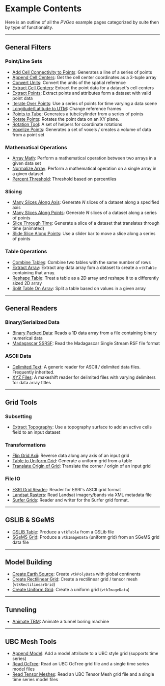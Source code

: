 # Example Contents
Here is an outline of all the *PVGeo* example pages categorized by suite then by type of functionality.

-----
## General Filters

### Point/Line Sets

- [Add Cell Connectivity to Points](./filters-general/add-cell-connectivity-to-points.md): Generates a line of a series of points
- [Append Cell Centers](./filters-general/append-cell-centers.md): Get the cell center coordinates as a 3-tuple array
- [Convert Units](./filters-general/convert-units.md): Convert the units of the spatial reference
- [Extract Cell Centers](./filters-general/extract-cell-centers.md): Extract the point data for a dataset's cell centers
- [Extract Points](./filters-general/extract-points.md): Extract points and attributes form a dataset with valid point data
- [Iterate Over Points](./filters-general/iterate-over-points.md): Use a series of points for time varying a data scene
- [Longitude/Latitude to UTM](./filters-general/lonlat-to-utm.md): Change reference frames
- [Points to Tube](./filters-general/points-to-tube.md): Generates a tube/cylinder from a series of points
- [Rotate Points](./filters-general/rotate-points.md): Rotates the point data on an XY plane.
- [Rotation Tool](./filters-general/rotation-tool.md): A set of helpers for coordinate rotations
- [Voxelize Points](./filters-general/voxelize-points.md): Generates a set of voxels / creates a volume of data from a point set

### Mathematical Operations

- [Array Math](./filters-general/array-math.md): Perform a mathematical operation between two arrays in a given data set
- [Normalize Array](./filters-general/normalize-array.md): Perform a mathematical operation on a single array in a given dataset
- [Percent Threshold](./filters-general/percent-threshold.md): Threshold based on percentiles

### Slicing

- [Many Slices Along Axis](./filters-general/many-slices-along-axis.md): Generate *N* slices of a dataset along a specified axis
- [Many Slices Along Points](./filters-general/many-slices-along-points.md): Generate *N* slices of a dataset along a series of points
- [Slice Through Time](./filters-general/slice-through-time.md): Generate a slice of a dataset that translates through time (animated)
- [Slide Slice Along Points](./filters-general/slide-slice-along-points.md): Use a slider bar to move a slice along a series of points

### Table Operations

- [Combine Tables](./filters-general/combine-tables.md): Combine two tables with the same number of rows
- [Extract Array](./filters-general/extract-array.md): Extract any data array fom a dataset to create a `vtkTable` containing that array.
- [Reshape Table](./filters-general/reshape-table.md): Treat a table as a 2D array and reshape it to a differently sized 2D array
- [Split Table On Array](./filters-general/split-table-on-array.md): Split a table based on values in a given array


-----
## General Readers

### Binary/Serialized Data

- [Binary Packed Data](./readers-general/binary-packed-data.md): Reads a 1D data array from a file containing binary numerical data
- [Madagascar SSRSF](./readers-general/madagascar-ssrsf.md): Read the Madagascar Single Stream RSF file format

### ASCII Data

- [Delimited Text](./readers-general/delimited-text.md): A generic reader for ASCII / delimited data files. Frequently inherited.
- [XYZ Files](./readers-general/xyz-reader.md): A makeshift reader for delimited files with varying delimiters for data array titles

-----
## Grid Tools


### Subsetting

- [Extract Topography](./grids/extract-topography.md): Use a topography surface to add an active cells field to an input dataset

### Transformations

- [Flip Grid Axii](./grids/reverse-grid-axii.md): Reverse data along any axis of an input grid
- [Table to Uniform Grid](./grids/table-to-uniform-grid.md): Generate a uniform grid from a table
- [Translate Origin of Grid](./grids/translate-origin-of-grid.md): Translate the corner / origin of an input grid

### File IO

- [ESRI Grid Reader](./grids/esri-grid.md): Reader for ESRI's ASCII grid format
- [Landsat Rasters](./grids/raster.md): Read Landsat imagery/bands via XML metadata file
- [Surfer Grids](./grids/surfer-grid.md): Reader and writer for the Surfer grid format.


-----
## GSLIB & SGeMS

- [GSLIB Table](./gslib/gslib.md): Produce a `vtkTable` from a GSLib file
- [SGeMS Grid](./gslib/sgems-grid.md): Produce a `vtkImageData` (uniform grid) from an SGeMS grid data file

-----
## Model Building

- [Create Earth Source](./model-building/create-earth-source.md): Create `vtkPolyData` with global continents
- [Create Rectilinear Grid](./model-building/create-rectilinear-grid.md): Create a rectilinear grid / tensor mesh (`vtkRectilinearGrid`)
- [Create Uniform Grid](./model-building/create-uniform-grid.md): Create a uniform grid (`vtkImageData`)

-----
## Tunneling

- [Animate TBM](./tunneling/animate-tbm.md): Animate a tunnel boring machine

-----
## UBC Mesh Tools

- [Append Model](./ubc/add-model.md): Add a model attribute to a UBC style grid (supports time series)
- [Read OcTree](./ubc/octree.md): Read an UBC OcTree grid file and a single time series model files
- [Read Tensor Meshes](./ubc/tensor-grids.md): Read an UBC Tensor Mesh grid file and a single time series model files
